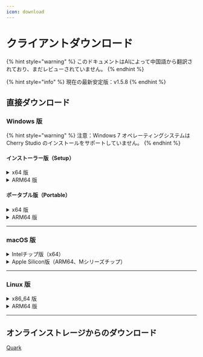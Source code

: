 ```yaml
---
icon: download
---
```

# クライアントダウンロード


{% hint style="warning" %}
このドキュメントはAIによって中国語から翻訳されており、まだレビューされていません。
{% endhint %}




{% hint style="info" %}
現在の最新安定版：v1.5.8
{% endhint %}

## 直接ダウンロード

### Windows 版

{% hint style="warning" %}
注意：Windows 7 オペレーティングシステムは Cherry Studio のインストールをサポートしていません。
{% endhint %}

#### インストーラー版（Setup）

<details>

<summary>x64 版</summary>

メインリンク：

【[Cherry Studio 公式サイト](https://cherry-ai.com/download)】 【[GitHub](https://github.com/CherryHQ/cherry-studio/releases/download/v1.5.8/Cherry-Studio-1.5.8-x64-setup.exe)】

バックアップリンク：

【[バックアップ1](https://download-cf.ocoolai.com/https://github.com/CherryHQ/cherry-studio/releases/download/v1.5.8/Cherry-Studio-1.5.8-x64-setup.exe)】 【[バックアップ2](https://download.ocoolai.com/https://github.com/CherryHQ/cherry-studio/releases/download/v1.5.8/Cherry-Studio-1.5.8-x64-setup.exe)】 【[バックアップ3](https://download.ocoolai.online/https://github.com/CherryHQ/cherry-studio/releases/download/v1.5.8/Cherry-Studio-1.5.8-x64-setup.exe)】

</details>

<details>

<summary>ARM64 版</summary>

メインリンク：

【[Cherry Studio 公式サイト](https://cherry-ai.com/download)】 【[GitHub](https://github.com/CherryHQ/cherry-studio/releases/download/v1.5.8/Cherry-Studio-1.5.8-arm64-setup.exe)】

バックアップリンク：

【[バックアップ1](https://download-cf.ocoolai.com/https://github.com/CherryHQ/cherry-studio/releases/download/v1.5.8/Cherry-Studio-1.5.8-arm64-setup.exe)】 【[バックアップ2](https://download.ocoolai.com/https://github.com/CherryHQ/cherry-studio/releases/download/v1.5.8/Cherry-Studio-1.5.8-arm64-setup.exe)】 【[バックアップ3](https://download.ocoolai.online/https://github.com/CherryHQ/cherry-studio/releases/download/v1.5.8/Cherry-Studio-1.5.8-arm64-setup.exe)】

</details>

#### ポータブル版（Portable）

<details>

<summary>x64 版</summary>

メインリンク：

【[Cherry Studio 公式サイト](https://cherry-ai.com/download)】 【[GitHub](https://github.com/CherryHQ/cherry-studio/releases/download/v1.5.8/Cherry-Studio-1.5.8-x64-portable.exe)】

バックアップリンク：

【[バックアップ1](https://download-cf.ocoolai.com/https://github.com/CherryHQ/cherry-studio/releases/download/v1.5.8/Cherry-Studio-1.5.8-x64-portable.exe)】 【[バックアップ2](https://download.ocoolai.com/https://github.com/CherryHQ/cherry-studio/releases/download/v1.5.8/Cherry-Studio-1.5.8-x64-portable.exe)】 【[バックアップ3](https://download.ocoolai.online/https://github.com/CherryHQ/cherry-studio/releases/download/v1.5.8/Cherry-Studio-1.5.8-x64-portable.exe)】

</details>

<details>

<summary>ARM64 版</summary>

メインリンク：

【[Cherry Studio 公式サイト](https://cherry-ai.com/download)】 【[GitHub](https://github.com/CherryHQ/cherry-studio/releases/download/v1.5.8/Cherry-Studio-1.5.8-arm64-portable.exe)】

バックアップリンク：

【[バックアップ1](https://download-cf.ocoolai.com/https://github.com/CherryHQ/cherry-studio/releases/download/v1.5.8/Cherry-Studio-1.5.8-arm64-portable.exe)】 【[バックアップ2](https://download.ocoolai.com/https://github.com/CherryHQ/cherry-studio/releases/download/v1.5.8/Cherry-Studio-1.5.8-arm64-portable.exe)】 【[バックアップ3](https://download.ocoolai.online/https://github.com/CherryHQ/cherry-studio/releases/download/v1.5.8/Cherry-Studio-1.5.8-arm64-portable.exe)】

</details>

***

### macOS 版

<details>

<summary>Intelチップ版（x64）</summary>

メインリンク：

【[Cherry Studio 公式サイト](https://cherry-ai.com/download)】 【[GitHub](https://github.com/CherryHQ/cherry-studio/releases/download/v1.5.8/Cherry-Studio-1.5.8-x64.dmg)】

バックアップリンク：

【[バックアップ1](https://download-cf.ocoolai.com/https://github.com/CherryHQ/cherry-studio/releases/download/v1.5.8/Cherry-Studio-1.5.8.dmg)】 【[バックアップ2](https://download.ocoolai.com/https://github.com/CherryHQ/cherry-studio/releases/download/v1.5.8/Cherry-Studio-1.5.8-x64.dmg)】 【[バックアップ3](https://download.ocoolai.online/https://github.com/CherryHQ/cherry-studio/releases/download/v1.5.8/Cherry-Studio-1.5.8-x64.dmg)】

</details>

<details>

<summary>Apple Silicon版（ARM64、Mシリーズチップ）</summary>

メインリンク：

【[Cherry Studio 公式サイト](https://cherry-ai.com/download)】 【[GitHub](https://github.com/CherryHQ/cherry-studio/releases/download/v1.5.8/Cherry-Studio-1.5.8-arm64.dmg)】

バックアップリンク：

【[バックアップ1](https://download-cf.ocoolai.com/https://github.com/CherryHQ/cherry-studio/releases/download/v1.5.8/Cherry-Studio-1.5.8-arm64.dmg)】 【[バックアップ2](https://download.ocoolai.com/https://github.com/CherryHQ/cherry-studio/releases/download/v1.5.8/Cherry-Studio-1.5.8-arm64.dmg)】 【[バックアップ3](https://download.ocoolai.online/https://github.com/CherryHQ/cherry-studio/releases/download/v1.5.8/Cherry-Studio-1.5.8-arm64.dmg)】

</details>

***

### Linux 版

<details>

<summary>x86_64 版</summary>

メインリンク：

【[Cherry Studio 公式サイト](https://cherry-ai.com/download)】 【[GitHub](https://github.com/CherryHQ/cherry-studio/releases/download/v1.5.8/Cherry-Studio-1.5.8-x86_64.AppImage)】

バックアップリンク：

【[バックアップ1](https://download-cf.ocoolai.com/https://github.com/CherryHQ/cherry-studio/releases/download/v1.5.8/Cherry-Studio-1.5.8-x86_64.AppImage)】 【[バックアップ2](https://download.ocoolai.com/https://github.com/CherryHQ/cherry-studio/releases/download/v1.5.8/Cherry-Studio-1.5.8-x86_64.AppImage)】 【[バックアップ3](https://download.ocoolai.online/https://github.com/CherryHQ/cherry-studio/releases/download/v1.5.8/Cherry-Studio-1.5.8-x86_64.AppImage)】

</details>

<details>

<summary>ARM64 版</summary>

メインリンク：

【[Cherry Studio 公式サイト](https://cherry-ai.com/download)】 【[GitHub](https://github.com/CherryHQ/cherry-studio/releases/download/v1.5.8/Cherry-Studio-1.5.8-arm64.AppImage)】

バックアップリンク：

【[バックアップ1](https://download-cf.ocoolai.com/https://github.com/CherryHQ/cherry-studio/releases/download/v1.5.8/Cherry-Studio-1.5.8-arm64.AppImage)】 【[バックアップ2](https://download.ocoolai.com/https://github.com/CherryHQ/cherry-studio/releases/download/v1.5.8/Cherry-Studio-1.5.8-arm64.AppImage)】 【[バックアップ3](https://download.ocoolai.online/https://github.com/CherryHQ/cherry-studio/releases/download/v1.5.8/Cherry-Studio-1.5.8-arm64-AppImage)】

</details>

***

## オンラインストレージからのダウンロード

[Quark](https://pan.quark.cn/s/4044324d0ecd#/list/share)